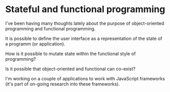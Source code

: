 # Stateful and functional programming

I've been having many thoughts lately about the purpose of object-oriented programming and functional programming. 

It is possible to define the user interface as a representation of the state of a programm (or application). 

How is it possible to mutate state within the functional style of programming?

Is it possible that object-oriented and functional can co-exist?

I'm working on a couple of applications to work with JavaScript frameworks (it's part of  on-going research into these frameworks).

